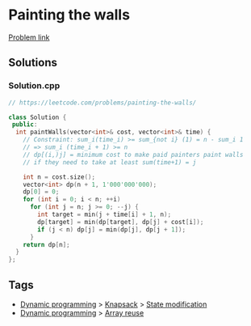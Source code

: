 # Painting the walls

[Problem link](https://leetcode.com/problems/painting-the-walls/)

## Solutions


### Solution.cpp
```cpp
// https://leetcode.com/problems/painting-the-walls/

class Solution {
 public:
  int paintWalls(vector<int>& cost, vector<int>& time) {
    // Constraint: sum_i(time_i) >= sum_{not i} (1) = n - sum_i 1
    // => sum_i (time_i + 1) >= n
    // dp[(i,)j] = minimum cost to make paid painters paint walls
    // if they need to take at least sum(time+1) = j

    int n = cost.size();
    vector<int> dp(n + 1, 1'000'000'000);
    dp[0] = 0;
    for (int i = 0; i < n; ++i)
      for (int j = n; j >= 0; --j) {
        int target = min(j + time[i] + 1, n);
        dp[target] = min(dp[target], dp[j] + cost[i]);
        if (j < n) dp[j] = min(dp[j], dp[j + 1]);
      }
    return dp[n];
  }
};
```
## Tags

* [Dynamic programming](/Collections/dynamic-programming.md#dynamic-programming) > [Knapsack](/Collections/dynamic-programming.md#knapsack) > [State modification](/Collections/dynamic-programming.md#state-modification)
* [Dynamic programming](/Collections/dynamic-programming.md#dynamic-programming) > [Array reuse](/Collections/dynamic-programming.md#array-reuse)
